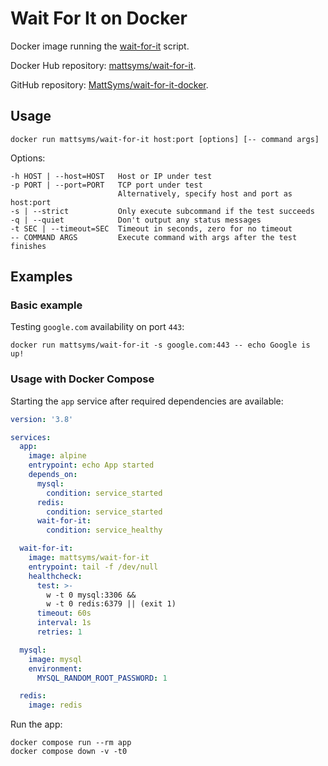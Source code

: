 # Wait For It on Docker

Docker image running the [wait-for-it](https://github.com/vishnubob/wait-for-it) script.

Docker Hub repository: [mattsyms/wait-for-it](https://hub.docker.com/r/mattsyms/wait-for-it).

GitHub repository: [MattSyms/wait-for-it-docker](https://github.com/MattSyms/wait-for-it-docker).

## Usage

```
docker run mattsyms/wait-for-it host:port [options] [-- command args]
```

Options:

```
-h HOST | --host=HOST   Host or IP under test
-p PORT | --port=PORT   TCP port under test
                        Alternatively, specify host and port as host:port
-s | --strict           Only execute subcommand if the test succeeds
-q | --quiet            Don't output any status messages
-t SEC | --timeout=SEC  Timeout in seconds, zero for no timeout
-- COMMAND ARGS         Execute command with args after the test finishes
```

## Examples

### Basic example

Testing `google.com` availability on port `443`:

```
docker run mattsyms/wait-for-it -s google.com:443 -- echo Google is up!
```

### Usage with Docker Compose

Starting the `app` service after required dependencies are available:

```yml
version: '3.8'

services:
  app:
    image: alpine
    entrypoint: echo App started
    depends_on:
      mysql:
        condition: service_started
      redis:
        condition: service_started
      wait-for-it:
        condition: service_healthy

  wait-for-it:
    image: mattsyms/wait-for-it
    entrypoint: tail -f /dev/null
    healthcheck:
      test: >-
        w -t 0 mysql:3306 &&
        w -t 0 redis:6379 || (exit 1)
      timeout: 60s
      interval: 1s
      retries: 1

  mysql:
    image: mysql
    environment:
      MYSQL_RANDOM_ROOT_PASSWORD: 1

  redis:
    image: redis

```

Run the app:

```
docker compose run --rm app
docker compose down -v -t0
```

